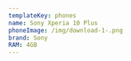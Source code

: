 ```yaml
---
templateKey: phones
name: Sony Xperia 10 Plus
phoneImage: /img/download-1-.png
brand: Sony
RAM: 4GB
---
```

